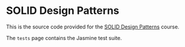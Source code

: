 # SOLID Design Patterns

This is the source code provided for the [SOLID Design Patterns]() course.

The `tests` page contains the Jasmine test suite.
